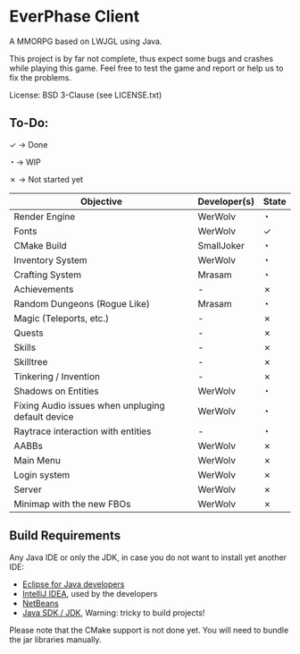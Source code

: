 # EverPhase Client

A MMORPG based on LWJGL using Java.

This project is by far not complete, thus expect some bugs and crashes while playing this game.
Feel free to test the game and report or help us to fix the problems.

License: BSD 3-Clause (see LICENSE.txt)

## To-Do:

✓ -> Done

◔ -> WIP

✗ -> Not started yet

|Objective|Developer(s)|State|
|---------|------------|-----|
|Render Engine|WerWolv|◔|
|Fonts|WerWolv|✓|
|CMake Build|SmallJoker|◔|
|Inventory System|WerWolv|◔|
|Crafting System|Mrasam|◔|
|Achievements|-|✗|
|Random Dungeons (Rogue Like)|Mrasam|◔|
|Magic (Teleports, etc.)|-|✗|
|Quests|-|✗|
|Skills|-|✗|
|Skilltree|-|✗|
|Tinkering / Invention|-|✗|
|Shadows on Entities|WerWolv|◔|
|Fixing Audio issues when unpluging default device|WerWolv|◔|
|Raytrace interaction with entities|-|◔|
|AABBs|WerWolv|✗|
|Main Menu|WerWolv|✗|
|Login system|WerWolv|✗|
|Server|WerWolv|✗|
|Minimap with the new FBOs|WerWolv|✗|

## Build Requirements

Any Java IDE or only the JDK, in case you do not want to install yet another IDE:

- [Eclipse for Java developers](http://www.eclipse.org/downloads/packages/release/Oxygen/M4)
- [IntelliJ IDEA](https://www.jetbrains.com/idea/?fromMenu#chooseYourEdition), used by the developers
- [NetBeans](http://www.oracle.com/technetwork/java/javase/downloads/jdk-netbeans-jsp-142931.html)
- [Java SDK / JDK](http://www.oracle.com/technetwork/java/javase/downloads/jdk8-downloads-2133151.html), Warning: tricky to build projects!

Please note that the CMake support is not done yet. You will need to bundle the jar libraries manually.

